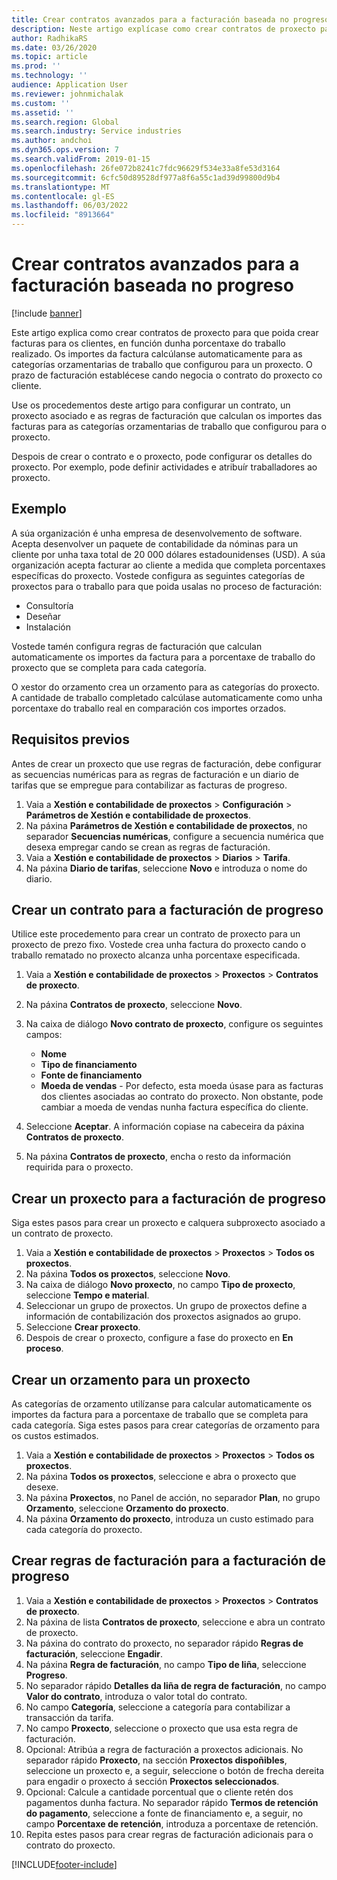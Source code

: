 ```yaml
---
title: Crear contratos avanzados para a facturación baseada no progreso
description: Neste artigo explícase como crear contratos de proxecto para que poida xerar facturas para os clientes, en función dunha porcentaxe do traballo realizado.
author: RadhikaRS
ms.date: 03/26/2020
ms.topic: article
ms.prod: ''
ms.technology: ''
audience: Application User
ms.reviewer: johnmichalak
ms.custom: ''
ms.assetid: ''
ms.search.region: Global
ms.search.industry: Service industries
ms.author: andchoi
ms.dyn365.ops.version: 7
ms.search.validFrom: 2019-01-15
ms.openlocfilehash: 26fe072b8241c7fdc96629f534e33a8fe53d3164
ms.sourcegitcommit: 6cfc50d89528df977a8f6a55c1ad39d99800d9b4
ms.translationtype: MT
ms.contentlocale: gl-ES
ms.lasthandoff: 06/03/2022
ms.locfileid: "8913664"
---
```

# <a name="create-advanced-contracts-for-billing-based-on-progress"></a>Crear contratos avanzados para a facturación baseada no progreso
[!include [banner](../includes/banner.md)]

Este artigo explica como crear contratos de proxecto para que poida crear facturas para os clientes, en función dunha porcentaxe do traballo realizado. Os importes da factura calcúlanse automaticamente para as categorías orzamentarias de traballo que configurou para un proxecto. O prazo de facturación establécese cando negocia o contrato do proxecto co cliente.

Use os procedementos deste artigo para configurar un contrato, un proxecto asociado e as regras de facturación que calculan os importes das facturas para as categorías orzamentarias de traballo que configurou para o proxecto.

Despois de crear o contrato e o proxecto, pode configurar os detalles do proxecto. Por exemplo, pode definir actividades e atribuír traballadores ao proxecto.

## <a name="example"></a>Exemplo

A súa organización é unha empresa de desenvolvemento de software. Acepta desenvolver un paquete de contabilidade da nóminas para un cliente por unha taxa total de 20 000 dólares estadounidenses (USD). A súa organización acepta facturar ao cliente a medida que completa porcentaxes específicas do proxecto. Vostede configura as seguintes categorías de proxectos para o traballo para que poida usalas no proceso de facturación:

- Consultoría
- Deseñar
- Instalación

Vostede tamén configura regras de facturación que calculan automaticamente os importes da factura para a porcentaxe de traballo do proxecto que se completa para cada categoría.

O xestor do orzamento crea un orzamento para as categorías do proxecto. A cantidade de traballo completado calcúlase automaticamente como unha porcentaxe do traballo real en comparación cos importes orzados.

## <a name="prerequisites"></a>Requisitos previos

Antes de crear un proxecto que use regras de facturación, debe configurar as secuencias numéricas para as regras de facturación e un diario de tarifas que se empregue para contabilizar as facturas de progreso.

1. Vaia a **Xestión e contabilidade de proxectos** \> **Configuración** \> **Parámetros de Xestión e contabilidade de proxectos**.
2. Na páxina **Parámetros de Xestión e contabilidade de proxectos**, no separador **Secuencias numéricas**, configure a secuencia numérica que desexa empregar cando se crean as regras de facturación.
3. Vaia a **Xestión e contabilidade de proxectos** \> **Diarios** \> **Tarifa**.
4. Na páxina **Diario de tarifas**, seleccione **Novo** e introduza o nome do diario.

## <a name="create-a-contract-for-progress-billings"></a>Crear un contrato para a facturación de progreso

Utilice este procedemento para crear un contrato de proxecto para un proxecto de prezo fixo. Vostede crea unha factura do proxecto cando o traballo rematado no proxecto alcanza unha porcentaxe especificada.

1. Vaia a **Xestión e contabilidade de proxectos** \> **Proxectos** \> **Contratos de proxecto**.
2. Na páxina **Contratos de proxecto**, seleccione **Novo**.
3. Na caixa de diálogo **Novo contrato de proxecto**, configure os seguintes campos:

    - **Nome**
    - **Tipo de financiamento**
    - **Fonte de financiamento**
    - **Moeda de vendas** - Por defecto, esta moeda úsase para as facturas dos clientes asociadas ao contrato do proxecto. Non obstante, pode cambiar a moeda de vendas nunha factura específica do cliente.

4. Seleccione **Aceptar**. A información copiase na cabeceira da páxina **Contratos de proxecto**.
5. Na páxina **Contratos de proxecto**, encha o resto da información requirida para o proxecto.

## <a name="create-a-project-for-progress-billings"></a>Crear un proxecto para a facturación de progreso

Siga estes pasos para crear un proxecto e calquera subproxecto asociado a un contrato de proxecto.

1. Vaia a **Xestión e contabilidade de proxectos** \> **Proxectos** \> **Todos os proxectos**.
2. Na páxina **Todos os proxectos**, seleccione **Novo**.
3. Na caixa de diálogo **Novo proxecto**, no campo **Tipo de proxecto**, seleccione **Tempo e material**.
4. Seleccionar un grupo de proxectos. Un grupo de proxectos define a información de contabilización dos proxectos asignados ao grupo.
5. Seleccione **Crear proxecto**.
6. Despois de crear o proxecto, configure a fase do proxecto en **En proceso**.

## <a name="create-a-budget-for-a-project"></a>Crear un orzamento para un proxecto

As categorías de orzamento utilízanse para calcular automaticamente os importes da factura para a porcentaxe de traballo que se completa para cada categoría. Siga estes pasos para crear categorías de orzamento para os custos estimados.

1. Vaia a **Xestión e contabilidade de proxectos** \> **Proxectos** \> **Todos os proxectos**.
2. Na páxina **Todos os proxectos**, seleccione e abra o proxecto que desexe.
3. Na páxina **Proxectos**, no Panel de acción, no separador **Plan**, no grupo **Orzamento**, seleccione **Orzamento do proxecto**.
4. Na páxina **Orzamento do proxecto**, introduza un custo estimado para cada categoría do proxecto.

## <a name="create-billing-rules-for-progress-billings"></a>Crear regras de facturación para a facturación de progreso

1. Vaia a **Xestión e contabilidade de proxectos** \> **Proxectos** \> **Contratos de proxecto**.
2. Na páxina de lista **Contratos de proxecto**, seleccione e abra un contrato de proxecto.
3. Na páxina do contrato do proxecto, no separador rápido **Regras de facturación**, seleccione **Engadir**.
4. Na páxina **Regra de facturación**, no campo **Tipo de liña**, seleccione **Progreso**.
5. No separador rápido **Detalles da liña de regra de facturación**, no campo **Valor do contrato**, introduza o valor total do contrato.
6. No campo **Categoría**, seleccione a categoría para contabilizar a transacción da tarifa.
7. No campo **Proxecto**, seleccione o proxecto que usa esta regra de facturación.
8. Opcional: Atribúa a regra de facturación a proxectos adicionais. No separador rápido **Proxecto**, na sección **Proxectos dispoñibles**, seleccione un proxecto e, a seguir, seleccione o botón de frecha dereita para engadir o proxecto á sección **Proxectos seleccionados**.
9. Opcional: Calcule a cantidade porcentual que o cliente retén dos pagamentos dunha factura. No separador rápido **Termos de retención do pagamento**, seleccione a fonte de financiamento e, a seguir, no campo **Porcentaxe de retención**, introduza a porcentaxe de retención.
10. Repita estes pasos para crear regras de facturación adicionais para o contrato do proxecto.


[!INCLUDE[footer-include](../includes/footer-banner.md)]